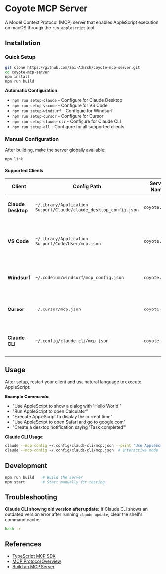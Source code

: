 # Coyote MCP Server

A Model Context Protocol (MCP) server that enables AppleScript execution on macOS through the `run_applescript` tool.

## Installation

### Quick Setup

```bash
git clone https://github.com/Sai-Adarsh/coyote-mcp-server.git
cd coyote-mcp-server
npm install
npm run build
```

**Automatic Configuration:**
- `npm run setup-claude` - Configure for Claude Desktop
- `npm run setup-vscode` - Configure for VS Code
- `npm run setup-windsurf` - Configure for Windsurf
- `npm run setup-cursor` - Configure for Cursor
- `npm run setup-claude-cli` - Configure for Claude CLI
- `npm run setup-all` - Configure for all supported clients

### Manual Configuration

After building, make the server globally available:
```bash
npm link
```

#### Supported Clients

| Client | Config Path | Server Name | Config Format |
|--------|-------------|-------------|---------------|
| **Claude Desktop** | `~/Library/Application Support/Claude/claude_desktop_config.json` | `coyote.*use` | `{"mcpServers": {"coyote.*use": {"command": "coyote-mcp-server"}}}` |
| **VS Code** | `~/Library/Application Support/Code/User/mcp.json` | `coyote.*use` | `{"servers": {"coyote.*use": {"type": "stdio", "command": "coyote-mcp-server"}}, "inputs": []}` |
| **Windsurf** | `~/.codeium/windsurf/mcp_config.json` | `coyote.*use` | `{"mcpServers": {"coyote.*use": {"command": "coyote-mcp-server", "args": []}}}` |
| **Cursor** | `~/.cursor/mcp.json` | `coyote-user` | `{"mcpServers": {"coyote-user": {"command": "coyote-mcp-server", "args": []}}}` |
| **Claude CLI** | `~/.config/claude-cli/mcp.json` | `coyote-user` | `{"mcpServers": {"coyote-user": {"command": "coyote-mcp-server", "args": []}}}` |

## Usage

After setup, restart your client and use natural language to execute AppleScript:

**Example Commands:**
- "Use AppleScript to show a dialog with 'Hello World'"
- "Run AppleScript to open Calculator"
- "Execute AppleScript to display the current time"
- "Use AppleScript to open Safari and go to google.com"
- "Create a desktop notification saying 'Task completed'"

**Claude CLI Usage:**
```bash
claude --mcp-config ~/.config/claude-cli/mcp.json --print "Use AppleScript to show a dialog"
claude --mcp-config ~/.config/claude-cli/mcp.json  # Interactive mode
```

## Development

```bash
npm run build    # Build the server
npm start        # Start manually for testing
```

## Troubleshooting

**Claude CLI showing old version after update:**
If Claude CLI shows an outdated version error after running `claude update`, clear the shell's command cache:
```bash
hash -r
```

## References

- [TypeScript MCP SDK](https://github.com/modelcontextprotocol/typescript-sdk)
- [MCP Protocol Overview](https://modelcontextprotocol.io/docs/learn/architecture)
- [Build an MCP Server](https://modelcontextprotocol.io/docs/develop/build-server)
